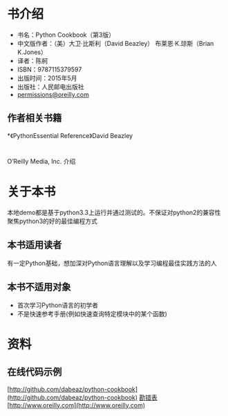 # 书介绍
* 书名：Python Cookbook（第3版）
* 中文版作者：（美）大卫·比斯利（David Beazley） 布莱恩·K.琼斯（Brian K.Jones）
* 译者：陈舸
* ISBN：9787115379597
* 出版时间：2015年5月
* 出版社：人民邮电出版社
* permissions@oreilly.com

## 作者相关书籍
*《PythonEssential Reference》David Beazley
# 
O’Reilly Media, Inc. 介绍

# 关于本书
本地demo都是基于python3.3上运行并通过测试的。不保证对python2的兼容性
聚焦python3的好的最佳编程方式
## 本书适用读者
有一定Python基础，想加深对Python语言理解以及学习编程最佳实践方法的人
## 本书不适用对象
* 首次学习Python语言的初学者
* 不是快速参考手册(例如快速查询特定模块中的某个函数)

# 资料
## 在线代码示例
[http://github.com/dabeaz/python-cookbook](http://github.com/dabeaz/python-cookbook)
[勘错表](http://oreil.ly/python_cookbook_3e)
[http://www.oreilly.com](http://www.oreilly.com)
